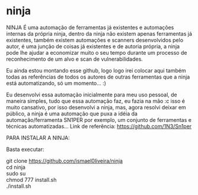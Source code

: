 # ninja
NINJA É uma automação de ferramentas já existentes e automações internas da própria ninja, dentro da ninja não existem apenas ferramentas já existentes, também existem automações e scanners desenvolvidos pelo autor, é uma junção de coisas já existentes e de autoria própria, a ninja pode lhe ajudar a economizar muito o seu tempo durante um processo de reconhecimento de um alvo e scan de vulnerabilidades.


Eu ainda estou montando esse github, logo logo irei colocar aqui também todas as referências de todos os autores de outras ferramentas que a ninja está automatizando, só um momento... :)

Eu desenvolvi essa automação inicialmente para meu uso pessoal, de maneira simples, tudo que essa automação faz, eu fazia na mão :c isso é muito cansativo, por isso desenvolvi a ninja, mas, agora resolvi deixar em público, a ninja é uma automação que puxa a idéia da automação/ferramenta SN1PER por exemplo, um conjunto de ferramentas e técnicas automatizadas... Link de referência: https://github.com/1N3/Sn1per


PARA INSTALAR A NINJA:

Basta executar:

git clone https://github.com/ismael0liveira/ninja<br>
cd ninja<br>
sudo su<br>
chmod 777 install.sh<br>
./install.sh
